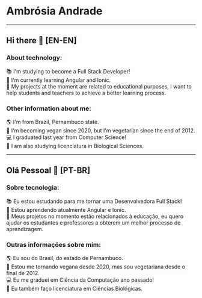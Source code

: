 <!--
**ambrosiaandrade/ambrosiaandrade** is a ✨ _special_ ✨ repository because its `README.md` (this file) appears on your GitHub profile.

Here are some ideas to get you started:

- 🔭 I’m currently working on ...
- 🌱 I’m currently learning ...
- 👯 I’m looking to collaborate on ...
- 🤔 I’m looking for help with ...
- 💬 Ask me about ...
- 📫 How to reach me: ...
- 😄 Pronouns: ...
- ⚡ Fun fact: ...
-->

# Ambrósia Andrade

-------------------

## Hi there 👋 [EN-EN]

### About technology:

:books: I'm studying to become a Full Stack Developer! <br />
:notebook: I'm currently learning Angular and Ionic. <br />
:dart: My projects at the moment are related to educational purposes, I want to help students and teachers to achieve a better learning process. <br />

### Other information about me:

:earth_americas: I'm from Brazil, Pernambuco state. <br />
:seedling: I'm becoming vegan since 2020, but I'm vegetarian since the end of 2012. <br />
:computer: I graduated last year from Computer Science! <br />
:deciduous_tree: I am also studying licenciatura in Biological Sciences. <br />

--------------

## Olá Pessoal 👋 [PT-BR]

### Sobre tecnologia:

:books: Eu estou estudando para me tornar uma Desenvolvedora Full Stack! <br />
:notebook: Estou aprendendo atualmente Angular e Ionic. <br />
:dart: Meus projetos no momento estão relacionados à educação, eu quero ajudar os estudantes e professores a obterem um melhor processo de aprendizagem. <br />

### Outras informações sobre mim:

:earth_americas: Eu sou do Brasil, do estado de Pernambuco. <br />
:seedling: Estou me tornando vegana desde 2020, mas sou vegetariana desde o final de 2012. <br />
:computer: Eu me graduei em Ciência da Computação ano passado! <br />
:deciduous_tree: Eu também faço licenciatura em Ciências Biológicas. <br />
